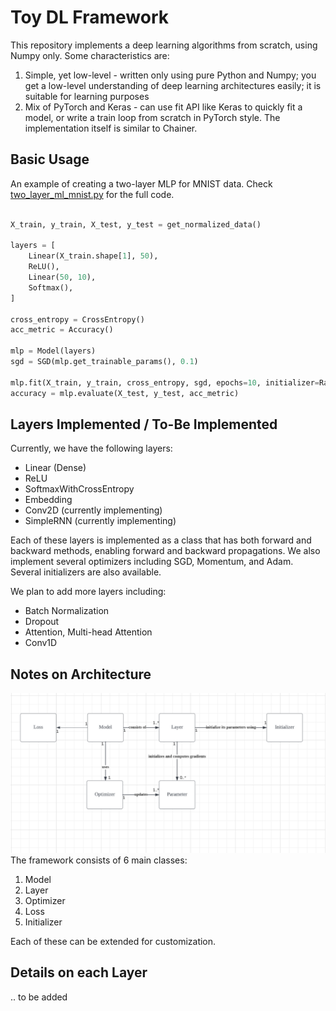 # Toy DL Framework

This repository implements a deep learning algorithms from scratch, using Numpy only. Some characteristics are: 


1. Simple, yet low-level - written only using pure Python and Numpy; you get a low-level understanding of deep learning architectures easily; it is suitable for learning purposes
2. Mix of PyTorch and Keras - can use fit API like Keras to quickly fit a model, or write a train loop from scratch in PyTorch style. The implementation itself is similar to Chainer.

## Basic Usage
An example of creating a two-layer MLP for MNIST data. Check [two_layer_ml_mnist.py](https://github.com/superleesa/toy_dl_framework/blob/main/examples/two_layer_mlp_mnist.py) for the full code.
```python

X_train, y_train, X_test, y_test = get_normalized_data()

layers = [
    Linear(X_train.shape[1], 50),
    ReLU(),
    Linear(50, 10),
    Softmax(),
]

cross_entropy = CrossEntropy()
acc_metric = Accuracy()

mlp = Model(layers)
sgd = SGD(mlp.get_trainable_params(), 0.1)

mlp.fit(X_train, y_train, cross_entropy, sgd, epochs=10, initializer=RandomInitializer())
accuracy = mlp.evaluate(X_test, y_test, acc_metric)
```

## Layers Implemented / To-Be Implemented
Currently, we have the following layers:
- Linear (Dense)
- ReLU
- SoftmaxWithCrossEntropy
- Embedding
- Conv2D (currently implementing)
- SimpleRNN (currently implementing)

Each of these layers is implemented as a class that has both forward and backward methods, enabling forward and backward propagations. We also implement several optimizers including SGD, Momentum, and Adam. Several initializers are also available.


We plan to add more layers including:
- Batch Normalization
- Dropout
- Attention, Multi-head Attention
- Conv1D

## Notes on Architecture
![img.png](github_imgs/framework_architecture.png)
The framework consists of 6 main classes:
1. Model
2. Layer
3. Optimizer
4. Loss
5. Initializer

Each of these can be extended for customization. 

## Details on each Layer
.. to be added